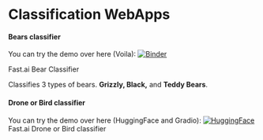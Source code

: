 # Classification WebApps

#### Bears classifier
You can try the demo over here (Voila):
[![Binder](https://mybinder.org/badge_logo.svg)](https://mybinder.org/v2/gh/amitdamri/FastAI-Repo/bears-classifier?urlpath=voila%2Frender%2FBearsClassifier%2Fbears-classifier.ipynb)

Fast.ai Bear Classifier

Classifies 3 types of bears.
**Grizzly, Black,** and **Teddy Bears**.

#### Drone or Bird classifier
You can try the demo over here (HuggingFace and Gradio):
[![HuggingFace](https://www.svgrepo.com/show/401953/hugging-face.svg)](https://huggingface.co/spaces/LuniLand/DroneOrBird)
Fast.ai Drone or Bird classifier
